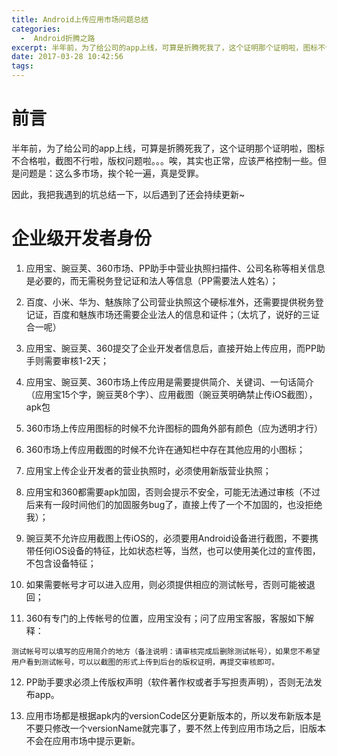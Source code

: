 ```yaml
---
title: Android上传应用市场问题总结
categories: 
  -  Android折腾之路
excerpt: 半年前，为了给公司的app上线，可算是折腾死我了，这个证明那个证明啦，图标不合格啦，截图不行啦，版权问题啦。。。唉，其实也正常，应该严格控制一些。但是问题是：这么多市场，挨个轮一遍，真是受罪。因此，我把我遇到的坑总结一下，以后遇到了还会持续更新~
date: 2017-03-28 10:42:56
tags: 
---
```


# 前言

半年前，为了给公司的app上线，可算是折腾死我了，这个证明那个证明啦，图标不合格啦，截图不行啦，版权问题啦。。。唉，其实也正常，应该严格控制一些。但是问题是：这么多市场，挨个轮一遍，真是受罪。

因此，我把我遇到的坑总结一下，以后遇到了还会持续更新~

# 企业级开发者身份

1. 应用宝、豌豆荚、360市场、PP助手中营业执照扫描件、公司名称等相关信息是必要的，而无需税务登记证和法人等信息（PP需要法人姓名）；

2. 百度、小米、华为、魅族除了公司营业执照这个硬标准外，还需要提供税务登记证，百度和魅族市场还需要企业法人的信息和证件；（太坑了，说好的三证合一呢）

3. 应用宝、豌豆荚、360提交了企业开发者信息后，直接开始上传应用，而PP助手则需要审核1-2天；

4. 应用宝、豌豆荚、360市场上传应用是需要提供简介、关键词、一句话简介（应用宝15个字，豌豆荚8个字）、应用截图（豌豆荚明确禁止传iOS截图），apk包

5. 360市场上传应用图标的时候不允许图标的圆角外部有颜色（应为透明才行）

6. 360市场上传应用截图的时候不允许在通知栏中存在其他应用的小图标；

7. 应用宝上传企业开发者的营业执照时，必须使用新版营业执照；

8. 应用宝和360都需要apk加固，否则会提示不安全，可能无法通过审核（不过后来有一段时间他们的加固服务bug了，直接上传了一个不加固的，也没拒绝我）；

9. 豌豆荚不允许应用截图上传iOS的，必须要用Android设备进行截图，不要携带任何iOS设备的特征，比如状态栏等，当然，也可以使用美化过的宣传图，不包含设备特征；

10. 如果需要帐号才可以进入应用，则必须提供相应的测试帐号，否则可能被退回；

11. 360有专门的上传帐号的位置，应用宝没有；问了应用宝客服，客服如下解释：
```
测试帐号可以填写的应用简介的地方（备注说明：请审核完成后删除测试帐号），如果您不希望用户看到测试帐号，可以以截图的形式上传到后台的版权证明，再提交审核即可。
```

12. PP助手要求必须上传版权声明（软件著作权或者手写担责声明），否则无法发布app。

13. 应用市场都是根据apk内的versionCode区分更新版本的，所以发布新版本是不要只修改一个versionName就完事了，要不然上传到应用市场之后，旧版本不会在应用市场中提示更新。
